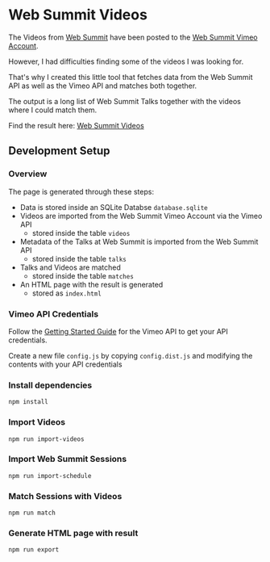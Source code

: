# Web Summit Videos
The Videos from [Web Summit](https://websummit.com) have been posted to the [Web Summit Vimeo Account](https://vimeo.com/websummit).

However, I had difficulties finding some of the videos I was looking for.

That's why I created this little tool that fetches data from the Web Summit API as well as the Vimeo API and matches both together.

The output is a long list of Web Summit Talks together with the videos where I could match them.

Find the result here: [Web Summit Videos](https://janhapke.github.io/websummit-videos/)

## Development Setup
### Overview
The page is generated through these steps:

  * Data is stored inside an SQLite Databse `database.sqlite`
  * Videos are imported from the Web Summit Vimeo Account via the Vimeo API
    * stored inside the table `videos`
  * Metadata of the Talks at Web Summit is imported from the Web Summit API
    * stored inside the table `talks`
  * Talks and Videos are matched
    * stored inside the table `matches`
  * An HTML page with the result is generated
    * stored as `index.html`

### Vimeo API Credentials
Follow the [Getting Started Guide](https://developer.vimeo.com/api/guides/start) for the Vimeo API to get your API credentials.

Create a new file `config.js` by copying `config.dist.js` and modifying the contents with your API credentials

### Install dependencies

    npm install

### Import Videos

    npm run import-videos

### Import Web Summit Sessions

    npm run import-schedule

### Match Sessions with Videos

    npm run match

### Generate HTML page with result

    npm run export
